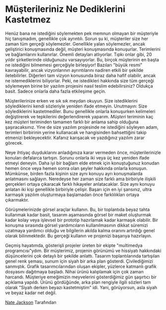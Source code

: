 # Müşterileriniz Ne Dediklerini Kastetmez

Henüz bana ne istediğini söylemekten pek memnun olmayan bir müşteriyle hiç tanışmadım, genellikle çok ayrıntılı. Sorun şu ki, müşteriler size her zaman tüm gerçeği söylemezler. Genellikle yalan söylemezler, ancak geliştirici konuşmasında değil, müşteri konuşmasında konuşurlar. Terimlerini ve bağlamlarını kullanırlar. Önemli detayları atlıyorlar. Tıpkı onlar gibi, 20 yıldır şirketlerinde olduğunuzu varsayıyorlar. Bu, birçok müşterinin en başta ne istediğini bilmemesi gerçeğiyle birleşiyor! Bazıları "büyük resmi" kavrayabilir, ancak vizyonlarının ayrıntılarını nadiren etkili bir şekilde iletebilirler. Diğerleri tam vizyon konusunda biraz daha hafif olabilir, ancak ne istemediklerini biliyorlar. Peki, ne istedikleri hakkında size tüm gerçeği söylemeyen birine bir yazılım projesini nasıl teslim edebilirsiniz? Oldukça basit. Sadece onlarla daha fazla etkileşime geçin.

Müşterilerinize erken ve sık sık meydan okuyun. Size istediklerini söylediklerini kendi sözleriyle yeniden ifade etmeyin. Unutmayın: Size söylediklerini kastetmediler. Bunu genellikle onlarla konuşurken kelimeleri değiştirerek ve tepkilerini değerlendirerek yaparım. *Müşteri* teriminin kaç kez *müşteri* teriminden tamamen farklı bir anlama sahip olduğuna şaşıracaksınız. Yine de size yazılım projesinde ne istediğini söyleyen adam, terimleri birbirinin yerine kullanacak ve hangisinden bahsettiğini takip etmenizi bekleyecektir. Kafanız karışacak ve yazdığınız yazılım zarar görecek.

Neye ihtiyaç duyduklarını anladığınıza karar vermeden önce, müşterilerinizle konuları defalarca tartışın. Sorunu onlarla iki veya üç kez yeniden ifade etmeyi deneyin. Daha iyi bir bağlam elde etmek için konuştuğunuz konudan hemen önce veya hemen sonra olan şeyler hakkında onlarla konuşun. Mümkünse, birden fazla kişinin size aynı konuyu ayrı konuşmalarda anlatmasını sağlayın. Neredeyse her zaman size farklı ama birbiriyle ilişkili gerçekleri ortaya çıkaracak farklı hikayeler anlatacaklar. Size aynı konuyu anlatan iki kişi genellikle birbiriyle çelişir. Başarı için en iyi şansınız, ultra karmaşık yazılım oluşturmaya başlamadan önce farklılıkları ortaya çıkarmaktır.

Görüşmelerinizde görsel araçlar kullanın. Bu, bir toplantıda beyaz tahta kullanmak kadar basit, tasarım aşamasında görsel bir maket oluşturmak kadar kolay veya işlevsel bir prototip hazırlamak kadar karmaşık olabilir. Bir konuşma sırasında görsel yardımcıların kullanılmasının dikkat süremizi uzatmaya yardımcı olduğu ve bilgilerin akılda kalma oranını artırdığı genel olarak bilinmektedir. Bu gerçeği kullanın ve projenizi başarıya hazırlayın.

Geçmiş hayatımda, gösterişli projeler üreten bir ekipte "multimedya programcısı"ydım. Bir müşterimiz, projenin görünümü ve hissiyatı hakkındaki düşüncelerini çok detaylı bir şekilde anlattı. Tasarım toplantılarında tartışılan genel renk şeması, sunum için siyah bir arka plan gösterdi. Çivilediğimizi sanmıştık. Grafik tasarımcılarından oluşan ekipler, yüzlerce katmanlı grafik dosyasını dağıtmaya başladı. Nihai ürünü kalıplamak için çok zaman harcandı. Müşteriye emeğimizin meyvelerini gösterdiğimiz gün şaşırtıcı bir açıklama yapıldı. Ürünü gördüğünde, arka plan rengiyle ilgili sözleri tam olarak "Siyah derken beyazı kastetmiştim" idi. Yani, görüyorsun, asla siyah ve beyaz kadar net değil.

[Nate Jackson](http://programmer.97things.oreilly.com/wiki/index.php/Icnatejackson) Tarafından